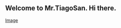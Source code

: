 ## Welcome to Mr.TiagoSan. Hi there.


[Image](https://scontent.fgdl10-1.fna.fbcdn.net/v/t39.30808-6/278649937_3107676196165971_3504148616226974849_n.jpg?_nc_cat=108&ccb=1-5&_nc_sid=730e14&_nc_ohc=8PqZr_elOf4AX_GchaO&_nc_ht=scontent.fgdl10-1.fna&oh=00_AT_2gc4Z5C1mqntOUMnhXOwnM-uvN8vYT2p0GBfEjJCk8w&oe=6260246F)
